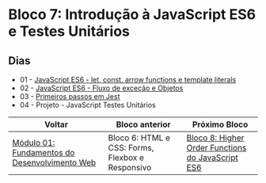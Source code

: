 # Bloco 7: Introdução à JavaScript ES6 e Testes Unitários

## Dias

- 01 - [JavaScript ES6 - let, const, arrow functions e template literals](./01-javascript-es6-let-const-arrow-functions-e-template-literals/)
- 02 - [JavaScript ES6 - Fluxo de exceção e Objetos](./02-javascript-es6-fluxo-de-excecao-e-objetos/)
- 03 - [Primeiros passos em Jest](./03-primeiros-passos-em-jest/)
- 04 - Projeto - JavaScript Testes Unitários

| Voltar                                               | Bloco anterior                                   | Próximo Bloco                                                                                        |
| ---------------------------------------------------- | ------------------------------------------------ | ---------------------------------------------------------------------------------------------------- |
| [Módulo 01: Fundamentos do Desenvolvimento Web](../) | Bloco 6: HTML e CSS: Forms, Flexbox e Responsivo | [Bloco 8: Higher Order Functions do JavaScript ES6](../08-higher-order-functions-do-javascript-es6/) |
